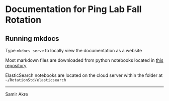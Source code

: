 # Documentation for Ping Lab Fall Rotation

## Running mkdocs
Type `mkdocs serve` to locally view the documentation as a website

Most markdown files are downloaded from python notebooks located in [this repository](https://github.com/pinglab-intern/CaseOLAP_Pipeline)

ElasticSearch notebooks are located on the cloud server within the folder at `~/RotationStd/elasticsearch` 


---

Samir Akre
